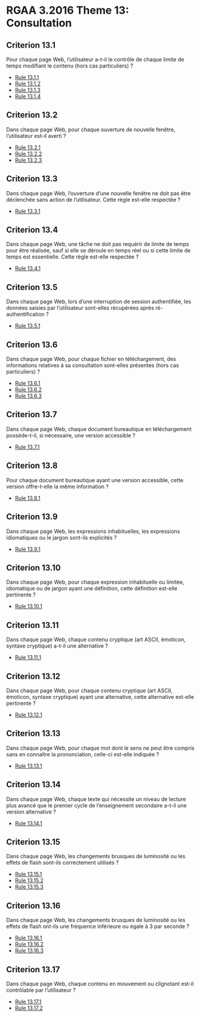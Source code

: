
# RGAA 3.2016 Theme 13: Consultation

## Criterion 13.1
Pour chaque page Web, l’utilisateur a-t-il le contrôle de chaque limite de temps modifiant le contenu (hors cas particuliers) ?
* [Rule 13.1.1](Rule-13-1-1.md)
* [Rule 13.1.2](Rule-13-1-2.md)
* [Rule 13.1.3](Rule-13-1-3.md)
* [Rule 13.1.4](Rule-13-1-4.md)

## Criterion 13.2
Dans chaque page Web, pour chaque ouverture de nouvelle fenêtre, l’utilisateur est-il averti ?
* [Rule 13.2.1](Rule-13-2-1.md)
* [Rule 13.2.2](Rule-13-2-2.md)
* [Rule 13.2.3](Rule-13-2-3.md)

## Criterion 13.3
Dans chaque page Web, l’ouverture d’une nouvelle fenêtre ne doit pas être déclenchée sans action de l’utilisateur. Cette règle est-elle respectée ?
* [Rule 13.3.1](Rule-13-3-1.md)

## Criterion 13.4
Dans chaque page Web, une tâche ne doit pas requérir de limite de temps pour être réalisée, sauf si elle se déroule en temps réel ou si cette limite de temps est essentielle. Cette règle est-elle respectée ?
* [Rule 13.4.1](Rule-13-4-1.md)

## Criterion 13.5
Dans chaque page Web, lors d’une interruption de session authentifiée, les données saisies par l’utilisateur sont-elles récupérées après ré-authentification ?
* [Rule 13.5.1](Rule-13-5-1.md)

## Criterion 13.6
Dans chaque page Web, pour chaque fichier en téléchargement, des informations relatives à sa consultation sont-elles présentes (hors cas particuliers) ?
* [Rule 13.6.1](Rule-13-6-1.md)
* [Rule 13.6.2](Rule-13-6-2.md)
* [Rule 13.6.3](Rule-13-6-3.md)

## Criterion 13.7
Dans chaque page Web, chaque document bureautique en téléchargement possède-t-il, si nécessaire, une version accessible ?
* [Rule 13.7.1](Rule-13-7-1.md)

## Criterion 13.8
Pour chaque document bureautique ayant une version accessible, cette version offre-t-elle la même information ?
* [Rule 13.8.1](Rule-13-8-1.md)

## Criterion 13.9
Dans chaque page Web, les expressions inhabituelles, les expressions idiomatiques ou le jargon sont-ils explicités ?
* [Rule 13.9.1](Rule-13-9-1.md)

## Criterion 13.10
Dans chaque page Web, pour chaque expression inhabituelle ou limitée, idiomatique ou de jargon ayant une définition, cette définition est-elle pertinente ?
* [Rule 13.10.1](Rule-13-10-1.md)

## Criterion 13.11
Dans chaque page Web, chaque contenu cryptique (art ASCII, émoticon, syntaxe cryptique) a-t-il une alternative ?
* [Rule 13.11.1](Rule-13-11-1.md)

## Criterion 13.12
Dans chaque page Web, pour chaque contenu cryptique (art ASCII, émoticon, syntaxe cryptique) ayant une alternative, cette alternative est-elle pertinente ?
* [Rule 13.12.1](Rule-13-12-1.md)

## Criterion 13.13
Dans chaque page Web, pour chaque mot dont le sens ne peut être compris sans en connaître la prononciation, celle-ci est-elle indiquée ?
* [Rule 13.13.1](Rule-13-13-1.md)

## Criterion 13.14
Dans chaque page Web, chaque texte qui nécessite un niveau de lecture plus avancé que le premier cycle de l’enseignement secondaire a-t-il une version alternative ?
* [Rule 13.14.1](Rule-13-14-1.md)

## Criterion 13.15
Dans chaque page Web, les changements brusques de luminosité ou les effets de flash sont-ils correctement utilisés ?
* [Rule 13.15.1](Rule-13-15-1.md)
* [Rule 13.15.2](Rule-13-15-2.md)
* [Rule 13.15.3](Rule-13-15-3.md)

## Criterion 13.16
Dans chaque page Web, les changements brusques de luminosité ou les effets de flash ont-ils une fréquence inférieure ou égale à 3 par seconde ?
* [Rule 13.16.1](Rule-13-16-1.md)
* [Rule 13.16.2](Rule-13-16-2.md)
* [Rule 13.16.3](Rule-13-16-3.md)

## Criterion 13.17
Dans chaque page Web, chaque contenu en mouvement ou clignotant est-il contrôlable par l’utilisateur ?
* [Rule 13.17.1](Rule-13-17-1.md)
* [Rule 13.17.2](Rule-13-17-2.md)


